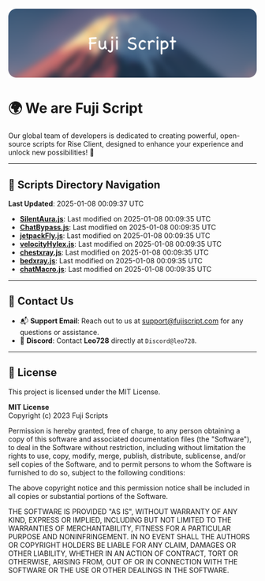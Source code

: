 ![Banner](.github/b.webp)

# 🌍 **We are Fuji Script**

Our global team of developers is dedicated to creating powerful, open-source scripts for Rise Client, designed to enhance your experience and unlock new possibilities! 🌟

---
<!-- SCRIPTS_NAVIGATION_START -->
## 📂 **Scripts Directory Navigation**

**Last Updated**: 2025-01-08 00:09:37 UTC

- **[SilentAura.js](scripts/SilentAura.js)**: Last modified on 2025-01-08 00:09:35 UTC
- **[ChatBypass.js](scripts/ChatBypass.js)**: Last modified on 2025-01-08 00:09:35 UTC
- **[jetpackFly.js](scripts/jetpackFly.js)**: Last modified on 2025-01-08 00:09:35 UTC
- **[velocityHylex.js](scripts/velocityHylex.js)**: Last modified on 2025-01-08 00:09:35 UTC
- **[chestxray.js](scripts/chestxray.js)**: Last modified on 2025-01-08 00:09:35 UTC
- **[bedxray.js](scripts/bedxray.js)**: Last modified on 2025-01-08 00:09:35 UTC
- **[chatMacro.js](scripts/chatMacro.js)**: Last modified on 2025-01-08 00:09:35 UTC

<!-- SCRIPTS_NAVIGATION_END -->

---

## 💬 **Contact Us**  
- 📬 **Support Email**: Reach out to us at [support@fujiscript.com](mailto:support@fujiscript.com) for any questions or assistance.  
- 💬 **Discord**: Contact **Leo728** directly at `Discord@leo728`.

---

## 📜 **License**

This project is licensed under the MIT License.  

**MIT License**  
Copyright (c) 2023 Fuji Scripts  

Permission is hereby granted, free of charge, to any person obtaining a copy of this software and associated documentation files (the "Software"), to deal in the Software without restriction, including without limitation the rights to use, copy, modify, merge, publish, distribute, sublicense, and/or sell copies of the Software, and to permit persons to whom the Software is furnished to do so, subject to the following conditions:  

The above copyright notice and this permission notice shall be included in all copies or substantial portions of the Software.  

THE SOFTWARE IS PROVIDED "AS IS", WITHOUT WARRANTY OF ANY KIND, EXPRESS OR IMPLIED, INCLUDING BUT NOT LIMITED TO THE WARRANTIES OF MERCHANTABILITY, FITNESS FOR A PARTICULAR PURPOSE AND NONINFRINGEMENT. IN NO EVENT SHALL THE AUTHORS OR COPYRIGHT HOLDERS BE LIABLE FOR ANY CLAIM, DAMAGES OR OTHER LIABILITY, WHETHER IN AN ACTION OF CONTRACT, TORT OR OTHERWISE, ARISING FROM, OUT OF OR IN CONNECTION WITH THE SOFTWARE OR THE USE OR OTHER DEALINGS IN THE SOFTWARE.  
